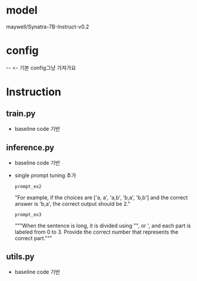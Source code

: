 # model
maywell/Synatra-7B-Instruct-v0.2

# config
-- <- 기본 config그냥 가져가요

# Instruction
## train.py
- baseline code 기반

## inference.py
- baseline code 기반
- single prompt tuning 추가

  `prompt_ex2`
    
     "For example, if the choices are ['a, a', 'a,b', 'b,a', 'b,b'] and the correct answer is 'b,a', the correct output should be 2."
    
  `prompt_ex3`
    
    """When the sentence is long, it is divided using "", or ', and each part is labeled from 0 to 3. Provide the correct number that represents the correct part."""

## utils.py
- baseline code 기반

